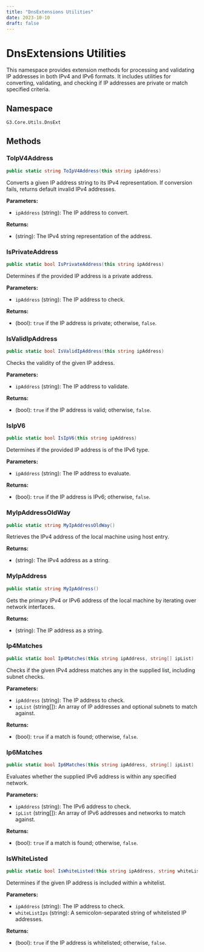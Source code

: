 ```yaml
---
title: "DnsExtensions Utilities"
date: 2023-10-10
draft: false
---
```


# DnsExtensions Utilities

This namespace provides extension methods for processing and validating IP addresses in both IPv4 and IPv6 formats. It includes utilities for converting, validating, and checking if IP addresses are private or match specified criteria.

## Namespace
`G3.Core.Utils.DnsExt`

## Methods

### ToIpV4Address

```csharp
public static string ToIpV4Address(this string ipAddress)
```

Converts a given IP address string to its IPv4 representation. If conversion fails, returns default invalid IPv4 addresses.

**Parameters:**
- `ipAddress` (string): The IP address to convert.

**Returns:**
- (string): The IPv4 string representation of the address.

### IsPrivateAddress

```csharp
public static bool IsPrivateAddress(this string ipAddress)
```

Determines if the provided IP address is a private address.

**Parameters:**
- `ipAddress` (string): The IP address to check.

**Returns:**
- (bool): `true` if the IP address is private; otherwise, `false`.

### IsValidIpAddress

```csharp
public static bool IsValidIpAddress(this string ipAddress)
```

Checks the validity of the given IP address.

**Parameters:**
- `ipAddress` (string): The IP address to validate.

**Returns:**
- (bool): `true` if the IP address is valid; otherwise, `false`.

### IsIpV6

```csharp
public static bool IsIpV6(this string ipAddress)
```

Determines if the provided IP address is of the IPv6 type.

**Parameters:**
- `ipAddress` (string): The IP address to evaluate.

**Returns:**
- (bool): `true` if the IP address is IPv6; otherwise, `false`.

### MyIpAddressOldWay

```csharp
public static string MyIpAddressOldWay()
```

Retrieves the IPv4 address of the local machine using host entry.

**Returns:**
- (string): The IPv4 address as a string.

### MyIpAddress

```csharp
public static string MyIpAddress()
```

Gets the primary IPv4 or IPv6 address of the local machine by iterating over network interfaces.

**Returns:**
- (string): The IP address as a string.

### Ip4Matches

```csharp
public static bool Ip4Matches(this string ipAddress, string[] ipList)
```

Checks if the given IPv4 address matches any in the supplied list, including subnet checks.

**Parameters:**
- `ipAddress` (string): The IP address to check.
- `ipList` (string[]): An array of IP addresses and optional subnets to match against.

**Returns:**
- (bool): `true` if a match is found; otherwise, `false`.

### Ip6Matches

```csharp
public static bool Ip6Matches(this string ipAddress, string[] ipList)
```

Evaluates whether the supplied IPv6 address is within any specified network.

**Parameters:**
- `ipAddress` (string): The IPv6 address to check.
- `ipList` (string[]): An array of IPv6 addresses and networks to match against.

**Returns:**
- (bool): `true` if a match is found; otherwise, `false`.

### IsWhiteListed

```csharp
public static bool IsWhiteListed(this string ipAddress, string whiteListIps)
```

Determines if the given IP address is included within a whitelist.

**Parameters:**
- `ipAddress` (string): The IP address to check.
- `whiteListIps` (string): A semicolon-separated string of whitelisted IP addresses.

**Returns:**
- (bool): `true` if the IP address is whitelisted; otherwise, `false`.
